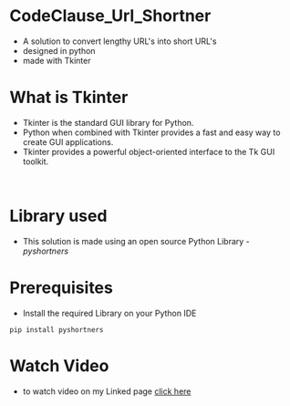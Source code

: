 
# CodeClause_Url_Shortner
- A solution to convert lengthy URL's into short URL's
- designed in python
- made with Tkinter

# What is Tkinter
- Tkinter is the standard GUI library for Python.
- Python when combined with Tkinter provides a fast and easy way to create GUI applications. 
- Tkinter provides a powerful object-oriented interface to the Tk GUI toolkit.
<br>

# Library used
- This solution is made using an open source Python Library - *pyshortners*

# Prerequisites
- Install the required Library on your Python IDE
```
pip install pyshortners
```
# Watch Video
- to watch video on my Linked page [click here]()

